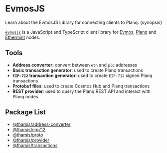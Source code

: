 <!--
order: 1
-->

# EvmosJS

Learn about the EvmosJS Library for connecting clients to Planq. {synopsis}

[`evmosjs`](https://github.com/evmos/evmosjs) is a JavaScript and TypeScript client library for [Evmos](https://github.com/evmos/evmos), [Planq](https://github.com/planq-network/planq) and [Ethermint](https://github.com/evmos/ethermint) nodes.

## Tools

- **Address converter:** convert between `eth` and `plq` addresses
- **Basic transaction generator**: used to create Planq transactions
- **`EIP-712` transaction generator**: used to create `EIP-712` signed Planq transactions
- **Protobuf files**: used to create Cosmos Hub and Planq transactions
- **REST provider**: used to query the Planq REST API and interact with Planq nodes

## Package List

- [@tharsis/address-converter](https://www.npmjs.com/package/@tharsis/address-converter)
- [@tharsis/eip712](https://www.npmjs.com/package/@tharsis/eip712)
- [@tharsis/proto](https://www.npmjs.com/package/@tharsis/proto)
- [@tharsis/provider](https://www.npmjs.com/package/@tharsis/provider)
- [@tharsis/transactions](https://www.npmjs.com/package/@tharsis/transactions)
